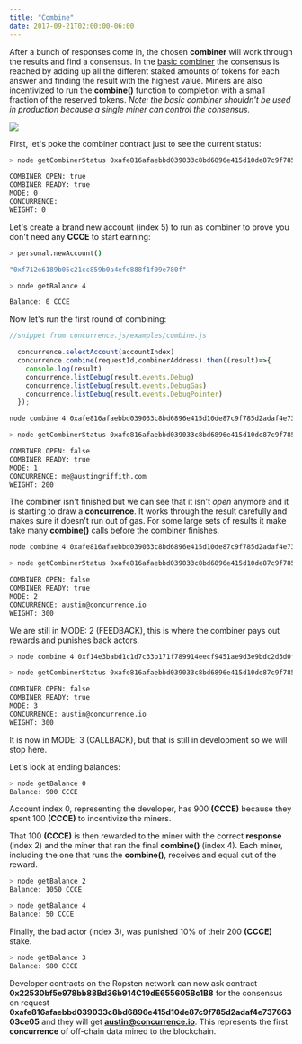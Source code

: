 ```yaml
---
title: "Combine"
date: 2017-09-21T02:00:00-06:00
---
```


After a bunch of responses come in, the chosen **combiner** will work through the results and find a consensus. In the <a href="https://github.com/austintgriffith/concurrence.io/blob/master/Combiner/basic/Combiner.sol" target="_blank">basic combiner</a> the consensus is reached by adding up all the different staked amounts of tokens for each answer and finding the result with the highest value. Miners are also incentivized to run the **combine()** function to completion with a small fraction of the reserved tokens. *Note: the basic combiner shouldn't be used in production because a single miner can control the consensus.*

<img src="/images/combinebanner.png" />

First, let's poke the combiner contract just to see the current status:

```bash
> node getCombinerStatus 0xafe816afaebbd039033c8bd6896e415d10de87c9f785d2adaf4e73766303ce05

COMBINER OPEN: true
COMBINER READY: true
MODE: 0
CONCURRENCE:
WEIGHT: 0
```

Let's create a brand new account (index 5) to run as combiner to prove you don't need any **CCCE** to start earning:

```bash
> personal.newAccount()

"0xf712e6189b05c21cc859b0a4efe888f1f09e780f"
```

```bash
> node getBalance 4

Balance: 0 CCCE
```

Now let's run the first round of combining:

```Javascript
//snippet from concurrence.js/examples/combine.js

  concurrence.selectAccount(accountIndex)
  concurrence.combine(requestId,combinerAddress).then((result)=>{
    console.log(result)
    concurrence.listDebug(result.events.Debug)
    concurrence.listDebug(result.events.DebugGas)
    concurrence.listDebug(result.events.DebugPointer)
  });

```
```bash
node combine 4 0xafe816afaebbd039033c8bd6896e415d10de87c9f785d2adaf4e73766303ce05


```

```bash
> node getCombinerStatus 0xafe816afaebbd039033c8bd6896e415d10de87c9f785d2adaf4e73766303ce05

COMBINER OPEN: false
COMBINER READY: true
MODE: 1
CONCURRENCE: me@austingriffith.com
WEIGHT: 200
```

The combiner isn't finished but we can see that it isn't *open* anymore and it is starting to draw a **concurrence**. It works through the result carefully and makes sure it doesn't run out of gas. For some large sets of results it make take many **combine()** calls before the combiner finishes.

```bash
node combine 4 0xafe816afaebbd039033c8bd6896e415d10de87c9f785d2adaf4e73766303ce05
```

```bash
> node getCombinerStatus 0xafe816afaebbd039033c8bd6896e415d10de87c9f785d2adaf4e73766303ce05

COMBINER OPEN: false
COMBINER READY: true
MODE: 2
CONCURRENCE: austin@concurrence.io
WEIGHT: 300
```

We are still in MODE: 2 (FEEDBACK), this is where the combiner pays out rewards and punishes back actors.

```bash
> node combine 4 0xf14e3babd1c1d7c33b171f789914eecf9451ae9d3e9bdc2d3d0fde1b4dda6f2f

> node getCombinerStatus 0xafe816afaebbd039033c8bd6896e415d10de87c9f785d2adaf4e73766303ce05

COMBINER OPEN: false
COMBINER READY: true
MODE: 3
CONCURRENCE: austin@concurrence.io
WEIGHT: 300
```

It is now in MODE: 3 (CALLBACK), but that is still in development so we will stop here.

Let's look at ending balances:

```bash
> node getBalance 0
Balance: 900 CCCE
```
Account index 0, representing the developer, has 900 **(CCCE)** because they spent 100 **(CCCE)** to incentivize the miners.

That 100 **(CCCE)** is then rewarded to the miner with the correct **response** (index 2) and the miner that ran the final **combine()** (index 4). Each miner, including the one that runs the **combine()**, receives and equal cut of the reward.

```bash
> node getBalance 2
Balance: 1050 CCCE

> node getBalance 4
Balance: 50 CCCE
```

Finally, the bad actor (index 3), was punished 10% of their 200 **(CCCE)** stake.

```bash
> node getBalance 3
Balance: 980 CCCE
```

Developer contracts on the Ropsten network can now ask contract **0x22530bf5e978bb88Bd36b914C19dE655605Bc1B8** for the consensus on request **0xafe816afaebbd039033c8bd6896e415d10de87c9f785d2adaf4e73766303ce05** and they will get **austin@concurrence.io**. This represents the first **concurrence** of off-chain data mined to the blockchain.

